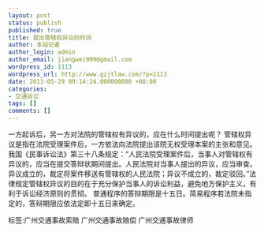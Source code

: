 ```yaml
---
layout: post
status: publish
published: true
title: 提出管辖权异议的时间
author: 本站记者
author_login: admin
author_email: jiangwei909@gmail.com
wordpress_id: 1113
wordpress_url: http://www.gzjtlaw.com/?p=1113
date: 2011-05-29 09:14:24.000000000 +08:00
categories:
- 交通诉讼
tags: []
comments: []
---
```

 一方起诉后，另一方对法院的管辖权有异议的，应在什么时间提出呢？ 管辖权异议是指在法院受理案件后，一方依法向法院提出该院无权受理本案的主张和意见。我国《民事诉讼法》第三十八条规定：&ldquo;人民法院受理案件后，当事人对管辖权有异议的，应当在提交答辩状期间提出。人民法院对当事人提出的异议，应当审查。异议成立的，裁定将案件移送有管辖权的人民法院；异议不成立的，裁定驳回。&rdquo;法律规定管辖权异议的目的在于充分保护当事人的诉讼利益，避免地方保护主义，有利于诉讼经济原则的贯彻。 普通程序的答辩期限是十五日。简易程序若法院未指定的，答辩期限应依法定即十五日来确定。标签:广州交通事故索赔 广州交通事故赔偿 广州交通事故律师
